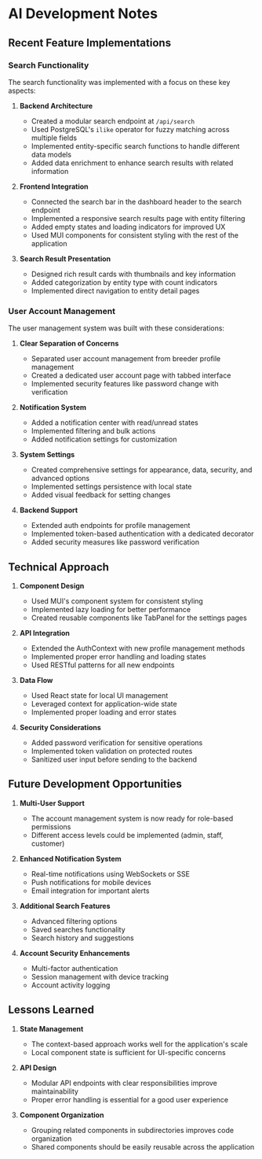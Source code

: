 # AI Development Notes

## Recent Feature Implementations

### Search Functionality

The search functionality was implemented with a focus on these key aspects:

1. **Backend Architecture**
   - Created a modular search endpoint at `/api/search`
   - Used PostgreSQL's `ilike` operator for fuzzy matching across multiple fields
   - Implemented entity-specific search functions to handle different data models
   - Added data enrichment to enhance search results with related information

2. **Frontend Integration**
   - Connected the search bar in the dashboard header to the search endpoint
   - Implemented a responsive search results page with entity filtering
   - Added empty states and loading indicators for improved UX
   - Used MUI components for consistent styling with the rest of the application

3. **Search Result Presentation**
   - Designed rich result cards with thumbnails and key information
   - Added categorization by entity type with count indicators
   - Implemented direct navigation to entity detail pages

### User Account Management

The user management system was built with these considerations:

1. **Clear Separation of Concerns**
   - Separated user account management from breeder profile management
   - Created a dedicated user account page with tabbed interface
   - Implemented security features like password change with verification

2. **Notification System**
   - Added a notification center with read/unread states
   - Implemented filtering and bulk actions
   - Added notification settings for customization

3. **System Settings**
   - Created comprehensive settings for appearance, data, security, and advanced options
   - Implemented settings persistence with local state
   - Added visual feedback for setting changes

4. **Backend Support**
   - Extended auth endpoints for profile management
   - Implemented token-based authentication with a dedicated decorator
   - Added security measures like password verification

## Technical Approach

1. **Component Design**
   - Used MUI's component system for consistent styling
   - Implemented lazy loading for better performance
   - Created reusable components like TabPanel for the settings pages

2. **API Integration**
   - Extended the AuthContext with new profile management methods
   - Implemented proper error handling and loading states
   - Used RESTful patterns for all new endpoints

3. **Data Flow**
   - Used React state for local UI management
   - Leveraged context for application-wide state
   - Implemented proper loading and error states

4. **Security Considerations**
   - Added password verification for sensitive operations
   - Implemented token validation on protected routes
   - Sanitized user input before sending to the backend

## Future Development Opportunities

1. **Multi-User Support**
   - The account management system is now ready for role-based permissions
   - Different access levels could be implemented (admin, staff, customer)

2. **Enhanced Notification System**
   - Real-time notifications using WebSockets or SSE
   - Push notifications for mobile devices
   - Email integration for important alerts

3. **Additional Search Features**
   - Advanced filtering options
   - Saved searches functionality
   - Search history and suggestions

4. **Account Security Enhancements**
   - Multi-factor authentication
   - Session management with device tracking
   - Account activity logging

## Lessons Learned

1. **State Management**
   - The context-based approach works well for the application's scale
   - Local component state is sufficient for UI-specific concerns

2. **API Design**
   - Modular API endpoints with clear responsibilities improve maintainability
   - Proper error handling is essential for a good user experience

3. **Component Organization**
   - Grouping related components in subdirectories improves code organization
   - Shared components should be easily reusable across the application